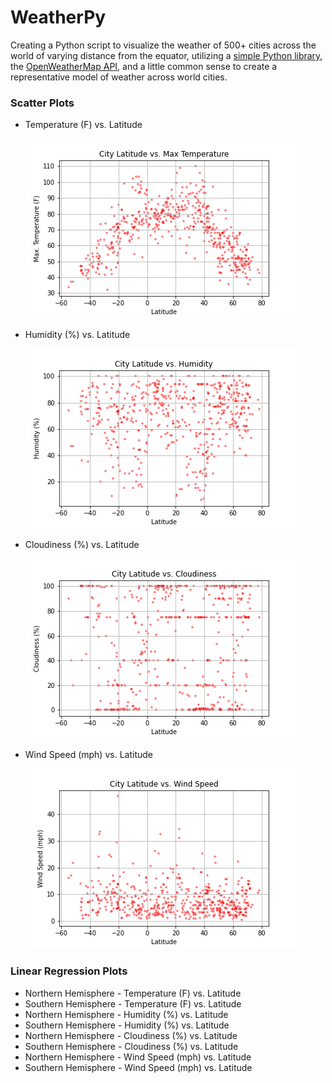 # WeatherPy

Creating a Python script to visualize the weather of 500+ cities across the world of varying distance from the equator, utilizing a [simple Python library](https://pypi.python.org/pypi/citipy), the [OpenWeatherMap API](https://openweathermap.org/api), and a little common sense to create a representative model of weather across world cities.

### Scatter Plots

* Temperature (F) vs. Latitude

    ![Temerature (F) vs Latitude](output_data/cityvstemp.png)
* Humidity (%) vs. Latitude

    ![Humidity (%) vs. Latitude](output_data/cityvshumidity.png)
* Cloudiness (%) vs. Latitude

    ![Cloudiness (%) vs. Latitude](output_data/cityvscloudiness.png)
* Wind Speed (mph) vs. Latitude

    ![Wind Speed (mph) vs. Latitude](output_data/cityvswindspeed.png)

### Linear Regression Plots

* Northern Hemisphere - Temperature (F) vs. Latitude
* Southern Hemisphere - Temperature (F) vs. Latitude
* Northern Hemisphere - Humidity (%) vs. Latitude
* Southern Hemisphere - Humidity (%) vs. Latitude
* Northern Hemisphere - Cloudiness (%) vs. Latitude
* Southern Hemisphere - Cloudiness (%) vs. Latitude
* Northern Hemisphere - Wind Speed (mph) vs. Latitude
* Southern Hemisphere - Wind Speed (mph) vs. Latitude
